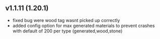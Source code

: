 ## v1.1.11 (1.20.1)
- fixed bug were wood tag wasnt picked up correctly
- added config option for max generated materials to prevent crashes with default of 200 per type (generated,wood,stone)